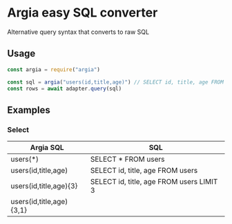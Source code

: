# Argia easy SQL converter

Alternative query syntax that converts to raw SQL

## Usage

```js
const argia = require("argia")

const sql = argia("users(id,title,age)") // SELECT id, title, age FROM users
const rows = await adapter.query(sql)
```

## Examples

### Select

| Argia SQL | SQL |
| ------ | ------ |
| users(*) | SELECT * FROM users |
| users(id,title,age) | SELECT id, title, age FROM users |
| users(id,title,age){3} | SELECT id, title, age FROM users LIMIT 3 |
| users(id,title,age){3,1}<title> | SELECT id, title, age FROM users ORDER BY title LIMIT 3 OFFSET 1 |
| users(id,title,age){3,1}<-age> | SELECT id, title, age FROM users ORDER BY age DESC LIMIT 3 OFFSET 1 |

### Insert

| Argia SQL | SQL |
| ------ | ------ |
| ('John Doe'\|33)>users(name, age) | INSERT INTO users (name, age) VALUES ('John Doe', 33) |

